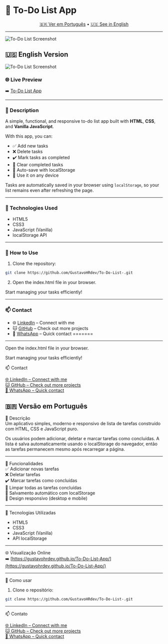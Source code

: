 # 📝 To-Do List App

<p align="center">
  <a href="#pt-br">🇧🇷 Ver em Português</a> • <a href="#en">🇺🇸 See in English</a>
</p>

---

![To-Do List Screenshot](image/print-projeto.png)

## <a name="en"></a>🇺🇸 English Version

![To-Do List Screenshot](image/print-projeto.png)

### 🌐 Live Preview  
➡️ [To-Do List App](https://gustavohrdev.github.io/To-Do-List-App/)

---

### 📍 Description  
A simple, functional, and responsive to-do list app built with **HTML**, **CSS**, and **Vanilla JavaScript**.

With this app, you can:
- ✅ Add new tasks  
- ❌ Delete tasks  
- ✔️ Mark tasks as completed  
- 🧼 Clear completed tasks  
- 💾 Auto-save with localStorage  
- 📱 Use it on any device

Tasks are automatically saved in your browser using `localStorage`, so your list remains even after refreshing the page.

---

### 🧰 Technologies Used
- HTML5  
- CSS3  
- JavaScript (Vanilla)  
- localStorage API

---

### 🚀 How to Use
1. Clone the repository:  
```bash
git clone https://github.com/GustavoHRdev/To-Do-List-.git
```

2. Open the index.html file in your browser.

Start managing your tasks efficiently!

---

### 📫 Contact
- 🌐 [LinkedIn](https://www.linkedin.com/in/gustavohrdev/) – Connect with me
- 🐱 [GitHub](https://github.com/GustavoHRdev) – Check out more projects
- 📱 [WhatsApp](https://wa.me/5543996448129) – Quick contact 
=======

---


Open the index.html file in your browser.

Start managing your tasks efficiently!

📫 Contact

[🌐 LinkedIn – Connect with me](https://www.linkedin.com/in/gustavohrdev)  
[🐱 GitHub – Check out more projects](https://github.com/GustavoHRdev)  
[📱 WhatsApp – Quick contact](https://wa.me/5543996448129) 


## <a name="pt-br"></a>🇧🇷 Versão em Português

📍 Descrição  
Um aplicativo simples, moderno e responsivo de lista de tarefas construído com HTML, CSS e JavaScript puro.

Os usuários podem adicionar, deletar e marcar tarefas como concluídas. A lista é salva automaticamente usando o localStorage do navegador, então as tarefas permanecem mesmo após recarregar a página.

---

🎯 Funcionalidades  
✅ Adicionar novas tarefas  
❌ Deletar tarefas  
✔️ Marcar tarefas como concluídas  
🧼 Limpar todas as tarefas concluídas  
💾 Salvamento automático com localStorage  
📱 Design responsivo (desktop e mobile)

---

🧰 Tecnologias Utilizadas  
- HTML5  
- CSS3  
- JavaScript (Vanilla)  
- API localStorage

---

🌐 Visualização Online  
➡️ [https://gustavohrdev.github.io/To-Do-List-App/](https://gustavohrdev.github.io/To-Do-List-App/)

---

🚀 Como usar  
1. Clone o repositório:  
```bash
git clone https://github.com/GustavoHRdev/To-Do-List-.git
```
---

📫 Contato

[🌐 LinkedIn – Connect with me](https://www.linkedin.com/in/gustavohrdev)  
[🐱 GitHub – Check out more projects](https://github.com/GustavoHRdev)  
[📱 WhatsApp – Quick contact](https://wa.me/5543996448129)



